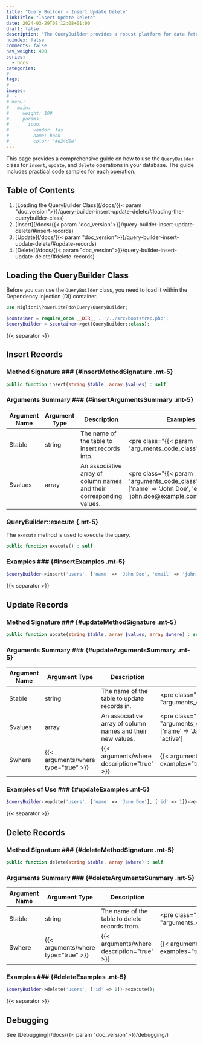 ```yaml
---
title: "Query Builder - Insert Update Delete"
linkTitle: "Insert Update Delete"
date: 2024-03-29T08:12:08+01:00
draft: false
description: "The QueryBuilder provides a robust platform for data fetching and conversion. Understand the key principles for effective data manipulation."
noindex: false
comments: false
nav_weight: 400
series:
  - Docs
categories:
#  -
tags:
#  -
images:
#  -
# menu:
#   main:
#     weight: 100
#     params:
#       icon:
#         vendor: fas
#         name: book
#         color: '#e24d0e'
---
```


This page provides a comprehensive guide on how to use the `QueryBuilder` class for `insert`, `update`, and `delete` operations in your database. The guide includes practical code samples for each operation.

## Table of Contents

1. [Loading the QueryBuilder Class](/docs/{{< param "doc_version">}}/query-builder-insert-update-delete/#loading-the-querybuilder-class)
2. [Insert](/docs/{{< param "doc_version">}}/query-builder-insert-update-delete/#insert-records)
3. [Update](/docs/{{< param "doc_version">}}/query-builder-insert-update-delete/#update-records)
4. [Delete](/docs/{{< param "doc_version">}}/query-builder-insert-update-delete/#delete-records)

<!--more-->

## Loading the QueryBuilder Class

Before you can use the `QueryBuilder` class, you need to load it within the Dependency Injection (DI) container.

```php
use Migliori\PowerLitePdo\Query\QueryBuilder;

$container = require_once __DIR__ . '/../src/bootstrap.php';
$queryBuilder = $container->get(QueryBuilder::class);
```

{{< separator >}}

<article>

## Insert Records

### Method Signature ### {#insertMethodSignature .mt-5}

```php
public function insert(string $table, array $values) : self
```

### Arguments Summary ### {#insertArgumentsSummary .mt-5}

| Argument Name | Argument Type | Description | Examples |
| --- | --- | --- | --- |
| $table | string | The name of the table to insert records into. | <pre class="{{< param "arguments_code_class">}}">'users'</pre> |
| $values | array | An associative array of column names and their corresponding values. | <pre class="{{< param "arguments_code_class">}}">['name' => 'John Doe', 'email' => 'john.doe@example.com']</pre> |

### QueryBuilder::execute {.mt-5}

The `execute` method is used to execute the query.

```php
public function execute() : self
```

### Examples ### {#insertExamples .mt-5}

```php
$queryBuilder->insert('users', ['name' => 'John Doe', 'email' => 'john.doe@example.com'])->execute();
```

</article>

{{< separator >}}

<article>

## Update Records

### Method Signature ### {#updateMethodSignature .mt-5}

```php
public function update(string $table, array $values, array $where) : self
```

### Arguments Summary ### {#updateArgumentsSummary .mt-5}

| Argument Name | Argument Type | Description | Examples |
| --- | --- | --- | --- |
| $table | string | The name of the table to update records in. | <pre class="{{< param "arguments_code_class">}}">'users'</pre> |
| $values | array | An associative array of column names and their new values. | <pre class="{{< param "arguments_code_class">}}">['name' => 'Jane Doe', 'status' => 'active']</pre> |
| $where | {{< arguments/where type="true" >}} | {{< arguments/where description="true" >}} | {{< arguments/where examples="true" >}} |

### Examples of Use ### {#updateExamples .mt-5}

```php
$queryBuilder->update('users', ['name' => 'Jane Doe'], ['id' => 1])->execute();
```

</article>

{{< separator >}}

<article>

## Delete Records

### Method Signature ### {#deleteMethodSignature .mt-5}

```php
public function delete(string $table, array $where) : self
```

### Arguments Summary ### {#deleteArgumentsSummary .mt-5}

| Argument Name | Argument Type | Description | Examples |
| --- | --- | --- | --- |
| $table | string | The name of the table to delete records from. | <pre class="{{< param "arguments_code_class">}}">'users'</pre> |
| $where | {{< arguments/where type="true" >}} | {{< arguments/where description="true" >}} | {{< arguments/where examples="true" >}} |

### Examples ### {#deleteExamples .mt-5}

```php
$queryBuilder->delete('users', ['id' => 1])->execute();
```

</article>

{{< separator >}}

<article>

## Debugging

See [Debugging](/docs/{{< param "doc_version">}}/debugging/)

</article>
